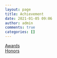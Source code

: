 ```yaml
---
layout: page
title: Achievement
date: 2021-01-05 09:06
author: admin
comments: true
categories: []
---
```

<!-- wp:paragraph -->
<p><a href="http://donghao.tech/awards/">Awards</a><br><a href="http://donghao.tech/honors/">Honors</a></p>
<!-- /wp:paragraph -->
